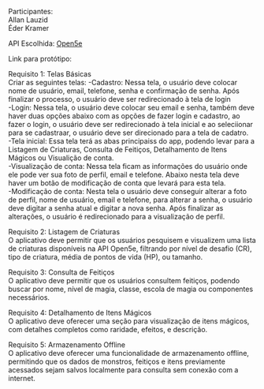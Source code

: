 Participantes: \
Allan Lauzid \
Éder Kramer

API Escolhida: [Open5e](https://github.com/open5e/open5e-api)

Link para protótipo: 

Requisito 1: Telas Básicas \
Criar as seguintes telas: 
-Cadastro: Nessa tela, o usuário deve colocar nome de usuário, email, telefone, senha e confirmação de senha. Após finalizar o processo, o usuário deve ser redirecionado à tela de login \
-Login: Nessa tela, o usuário deve colocar seu email e senha, também deve haver duas opções abaixo com as opções de fazer login e cadastro, ao fazer o login, o usuário deve ser redirecionado à tela inicial e ao seleciionar para se cadastraar, o usuário deve ser direcionado para a tela de cadatro.\
-Tela inicial: Essa tela terá as abas principaiss do app, podendo levar para a Listagem de Criaturas, Consulta de Feitiços, Detalhamento de Itens Mágicos ou Visualição de conta. \
-Visualização de conta: Nessa tela ficam as informações do usuário onde ele pode ver sua foto de perfil, email e telefone. Abaixo nesta tela deve haver um botão de modificação de conta que levará para esta tela. \
-Modificação de conta: Nesta tela o usuário deve conseguir alterar a foto de perfil, nome de usuário, email e telefone, para alterar a senha, o usuário deve digitar a senha atual e digitar a nova senha. Após finalizar as alterações, o usuário é redirecionado para a visualização de perfil.

Requisito 2: Listagem de Criaturas \
O aplicativo deve permitir que os usuários pesquisem e visualizem uma lista de criaturas disponíveis na API Open5e, filtrando por nível de desafio (CR), tipo de criatura, média de pontos de vida (HP), ou tamanho.

Requisito 3: Consulta de Feitiços \
O aplicativo deve permitir que os usuários consultem feitiços, podendo buscar por nome, nível de magia, classe, escola de magia ou componentes necessários. 

Requisito 4: Detalhamento de Itens Mágicos \
O aplicativo deve oferecer uma seção para visualização de itens mágicos, com detalhes completos como raridade, efeitos, e descrição.

Requisito 5: Armazenamento Offline \
O aplicativo deve oferecer uma funcionalidade de armazenamento offline, permitindo que os dados de monstros, feitiços e itens previamente acessados sejam salvos localmente para consulta sem conexão com a internet.
